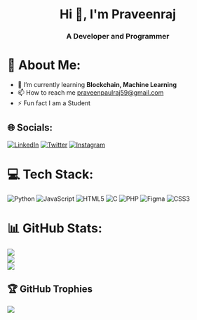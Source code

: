 <h1 align="center">Hi 👋, I'm Praveenraj</h1>
<h3 align="center">A Developer and  Programmer</h3>



# 💫 About Me:
- 🌱 I’m currently learning <b>Blockchain, Machine Learning</b>
- 📫 How to reach me praveenpaulraj59@gmail.com
- ⚡ Fun fact I am a Student<br>

 

## 🌐 Socials:
[![LinkedIn](https://img.shields.io/badge/LinkedIn-%230077B5.svg?logo=linkedin&logoColor=white)](https://linkedin.com/in/praveenraj-p-80b4b7249/) [![Twitter](https://img.shields.io/badge/Twitter-%231DA1F2.svg?logo=Twitter&logoColor=white)](https://twitter.com/Pravveee)
[![Instagram](https://img.shields.io/badge/Instagram-%23E4405F.svg?logo=Instagram&logoColor=white)](https://instagram.com/pravveee_)

# 💻 Tech Stack:
![Python](https://img.shields.io/badge/python-3670A0?style=plastic&logo=python&logoColor=ffdd54) ![JavaScript](https://img.shields.io/badge/javascript-%23323330.svg?style=plastic&logo=javascript&logoColor=%23F7DF1E) ![HTML5](https://img.shields.io/badge/html5-%23E34F26.svg?style=plastic&logo=html5&logoColor=white) ![C](https://img.shields.io/badge/c-%2300599C.svg?style=plastic&logo=c&logoColor=white) ![PHP](https://img.shields.io/badge/php-%23777BB4.svg?style=plastic&logo=php&logoColor=white)	![Figma](https://img.shields.io/badge/figma-%23F24E1E.svg?style=plastic&logo=figma&logoColor=white)  ![CSS3](https://img.shields.io/badge/css3-%231572B6.svg?style=plastic&logo=css3&logoColor=white) 
# 📊 GitHub Stats:
![](https://github-readme-stats.vercel.app/api?username=Praveenraj59&theme=dark&hide_border=true&include_all_commits=false&count_private=false)<br/>
![](https://github-readme-streak-stats.herokuapp.com/?user=Praveenraj59&theme=dark&hide_border=true)<br/>
![](https://github-readme-stats.vercel.app/api/top-langs/?username=Praveenraj59&theme=dark&hide_border=true&include_all_commits=false&count_private=false&layout=compact)

## 🏆 GitHub Trophies
![](https://github-profile-trophy.vercel.app/?username=Praveenraj59&theme=gruvbox&no-frame=false&no-bg=false&margin-w=4)

  
